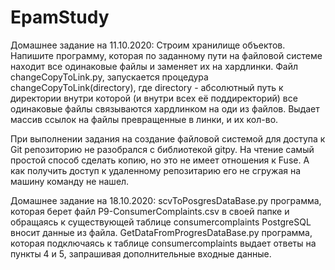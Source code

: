 # EpamStudy
Домашнее задание на 11.10.2020: Строим хранилище объектов. Напишите программу, которая по заданному пути на файловой системе находит все одинаковые файлы и заменяет их на хардлинки. Файл changeCopyToLink.py, запускается процедура changeCopyToLink(directory), где directory - абсолютный путь к директории внутри которой (и внутри всех её поддиректорий) все одинаковые файлы связываются хардлинком на оди из файлов. Выдает массив ссылок на файлы превращенные в линки, и их кол-во.


При выполнении задания на создание файловой системой для доступа к Git репозиторию не разобрался с библиотекой gitpy. На чтение самый простой способ сделать копию, но это не имеет отношения к Fuse. А как получить доступ к удаленному репозитарию его не сгружая на машину команду не нашел.


Домашнее задание на 18.10.2020: 
scvToPosgresDataBase.py программа, которая берет файл P9-ConsumerComplaints.csv в своей папке и обращаясь к существующей таблице consumercomplaints PostgreSQL вносит данные из файла.
GetDataFromProgresDataBase.py программа, которая подключаясь к таблице consumercomplaints выдает ответы на пункты 4 и 5, запрашивая дополнительные входные данные.
